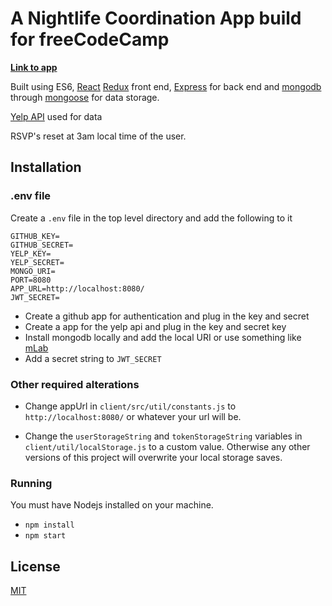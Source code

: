 # A Nightlife Coordination App build for freeCodeCamp

**[Link to app](https://barsvp.herokuapp.com/)**

Built using ES6, [React](https://facebook.github.io/react/) [Redux](http://redux.js.org/) front end, [Express](https://expressjs.com/) for back end and [mongodb](https://www.mongodb.com/) through [mongoose](http://mongoosejs.com/) for data storage.

[Yelp API](https://www.yelp.com/developers) used for data

RSVP's reset at 3am local time of the user.

## Installation

### .env file

Create a ```.env``` file in the top level directory and add the following to it

```
GITHUB_KEY=
GITHUB_SECRET=
YELP_KEY=
YELP_SECRET=
MONGO_URI=
PORT=8080
APP_URL=http://localhost:8080/
JWT_SECRET=
```

* Create a github app for authentication and plug in the key and secret
* Create a app for the yelp api and plug in the key and secret key
* Install mongodb locally and add the local URI or use something like [mLab](https://mlab.com/)
* Add a secret string to ```JWT_SECRET```

### Other required alterations

* Change appUrl in ```client/src/util/constants.js``` to ```http://localhost:8080/``` or whatever your url will be.

* Change the ```userStorageString``` and ```tokenStorageString``` variables in ```client/util/localStorage.js``` to a custom value. Otherwise any other versions of this project will overwrite your local storage saves.

### Running

You must have Nodejs installed on your machine.

* ```npm install```
* ```npm start```

## License

[MIT](https://opensource.org/licenses/MIT)